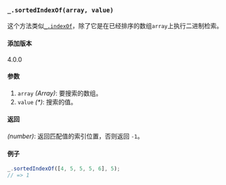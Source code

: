 ### `_.sortedIndexOf(array, value)`[​](#_sortedindexofarray-value "_sortedindexofarray-value的直接链接")

这个方法类似[`_.indexOf`](#indexOf)，除了它是在已经排序的数组`array`上执行二进制检索。

#### 添加版本

4.0.0

#### 参数

1.  `array` _(Array)_: 要搜索的数组。
2.  `value` _(\*)_: 搜索的值。

#### 返回

_(number)_: 返回匹配值的索引位置，否则返回 `-1`。

#### 例子


```js
_.sortedIndexOf([4, 5, 5, 5, 6], 5);
// => 1

```